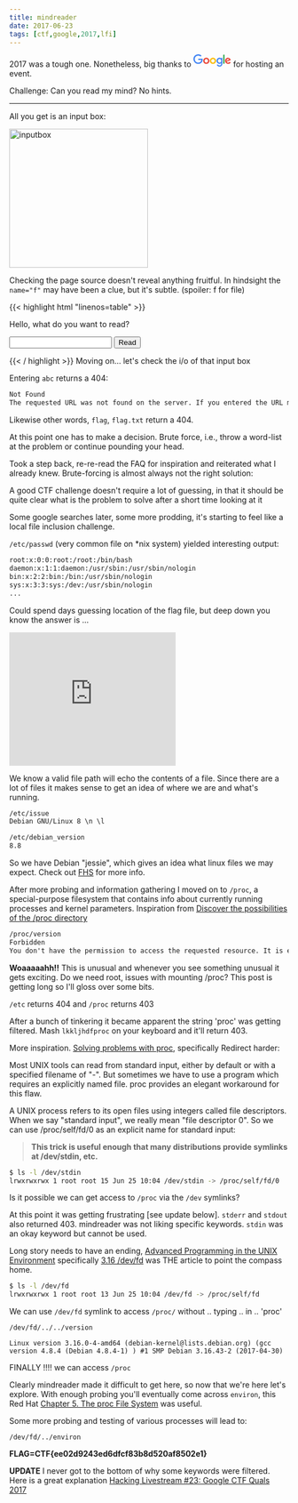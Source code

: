```yaml
---
title: mindreader
date: 2017-06-23
tags: [ctf,google,2017,lfi]
---
```


2017 was a tough one. Nonetheless, big thanks to <svg xmlns="http://www.w3.org/2000/svg" viewBox="0 0 272 92" width="68" height="23"><path fill="#EA4335" d="M115.75 47.18c0 12.77-9.99 22.18-22.25 22.18s-22.25-9.41-22.25-22.18C71.25 34.32 81.24 25 93.5 25s22.25 9.32 22.25 22.18zm-9.74 0c0-7.98-5.79-13.44-12.51-13.44S80.99 39.2 80.99 47.18c0 7.9 5.79 13.44 12.51 13.44s12.51-5.55 12.51-13.44z"/><path fill="#FBBC05" d="M163.75 47.18c0 12.77-9.99 22.18-22.25 22.18s-22.25-9.41-22.25-22.18c0-12.85 9.99-22.18 22.25-22.18s22.25 9.32 22.25 22.18zm-9.74 0c0-7.98-5.79-13.44-12.51-13.44s-12.51 5.46-12.51 13.44c0 7.9 5.79 13.44 12.51 13.44s12.51-5.55 12.51-13.44z"/><path fill="#4285F4" d="M209.75 26.34v39.82c0 16.38-9.66 23.07-21.08 23.07-10.75 0-17.22-7.19-19.66-13.07l8.48-3.53c1.51 3.61 5.21 7.87 11.17 7.87 7.31 0 11.84-4.51 11.84-13v-3.19h-.34c-2.18 2.69-6.38 5.04-11.68 5.04-11.09 0-21.25-9.66-21.25-22.09 0-12.52 10.16-22.26 21.25-22.26 5.29 0 9.49 2.35 11.68 4.96h.34v-3.61h9.25zm-8.56 20.92c0-7.81-5.21-13.52-11.84-13.52-6.72 0-12.35 5.71-12.35 13.52 0 7.73 5.63 13.36 12.35 13.36 6.63 0 11.84-5.63 11.84-13.36z"/><path fill="#34A853" d="M225 3v65h-9.5V3h9.5z"/><path fill="#EA4335" d="M262.02 54.48l7.56 5.04c-2.44 3.61-8.32 9.83-18.48 9.83-12.6 0-22.01-9.74-22.01-22.18 0-13.19 9.49-22.18 20.92-22.18 11.51 0 17.14 9.16 18.98 14.11l1.01 2.52-29.65 12.28c2.27 4.45 5.8 6.72 10.75 6.72 4.96 0 8.4-2.44 10.92-6.14zm-23.27-7.98l19.82-8.23c-1.09-2.77-4.37-4.7-8.23-4.7-4.95 0-11.84 4.37-11.59 12.93z"/><path fill="#4285F4" d="M35.29 41.41V32H67c.31 1.64.47 3.58.47 5.68 0 7.06-1.93 15.79-8.15 22.01-6.05 6.3-13.78 9.66-24.02 9.66C16.32 69.35.36 53.89.36 34.91.36 15.93 16.32.47 35.3.47c10.5 0 17.98 4.12 23.6 9.49l-6.64 6.64c-4.03-3.78-9.49-6.72-16.97-6.72-13.86 0-24.7 11.17-24.7 25.03 0 13.86 10.84 25.03 24.7 25.03 8.99 0 14.11-3.61 17.39-6.89 2.66-2.66 4.41-6.46 5.1-11.65l-22.49.01z"/></svg> for hosting an event. 

Challenge: Can you read my mind? No hints.

---

All you get is an input box:

<img src="/img/input.png" alt="inputbox" style="width: 250px;"/>

Checking the page source doesn't reveal anything fruitful. In hindsight the `name="f"` may have been a clue, but it's subtle. (spoiler: f for file)

{{< highlight html "linenos=table" >}}
<html>
    <head>
    </head>
    <body>
        <p>Hello, what do you want to read?</p>
        <form method="GET">
            <input type="txt" name="f">
            <input type="submit" value="Read">
        </form>
    </body>
</html>
{{< / highlight >}}     
Moving on... let's check the i/o of that input box

Entering `abc` returns a 404:

```txt
Not Found
The requested URL was not found on the server. If you entered the URL manually please check your spelling and try again.
```

Likewise other words, `flag`, `flag.txt` return a 404.

At this point one has to make a decision. Brute force, i.e., throw a word-list at the problem or continue pounding your head.

Took a step back, re-re-read the FAQ for inspiration and reiterated what I already knew. Brute-forcing is almost always not the right solution:

A good CTF challenge doesn't require a lot of guessing, in that it should be quite clear what is the problem to solve after a short time looking at it

Some google searches later, some more prodding, it's starting to feel like a local file inclusion challenge.

`/etc/passwd` (very common file on *nix system) yielded interesting output:

```bash
root:x:0:0:root:/root:/bin/bash
daemon:x:1:1:daemon:/usr/sbin:/usr/sbin/nologin
bin:x:2:2:bin:/bin:/usr/sbin/nologin
sys:x:3:3:sys:/dev:/usr/sbin/nologin
...
```

Could spend days guessing location of the flag file, but deep down you know the answer is ...

<iframe src="https://giphy.com/embed/d1E1msx7Yw5Ne1Fe" width="auto" height="240" frameBorder="0" class="giphy-embed" allowFullScreen></iframe><p><a href="https://giphy.com/gifs/buschbeer-beer-d1E1msx7Yw5Ne1Fe"></a></p>

We know a valid file path will echo the contents of a file. Since there are a lot of files it makes sense to get an idea of where we are and what's running.

```txt
/etc/issue
Debian GNU/Linux 8 \n \l
```

```txt
/etc/debian_version
8.8
```

So we have Debian "jessie", which gives an idea what linux files we may expect. Check out [FHS] for more info.

After more probing and information gathering I moved on to `/proc`, a special-purpose filesystem that contains info about currently running processes and kernel parameters. Inspiration from [Discover the possibilities of the /proc directory]

```txt
/proc/version
Forbidden
You don't have the permission to access the requested resource. It is either read-protected or not readable by the server.
```

**Woaaaaahh!!** This is unusual and whenever you see something unusual it gets exciting. Do we need root, issues with mounting /proc? This post is getting long so I'll gloss over some bits.

`/etc` returns 404 and `/proc` returns 403

After a bunch of tinkering it became apparent the string 'proc' was getting filtered. Mash `lkkljhdfproc` on your keyboard and it'll return 403.

More inspiration. [Solving problems with proc], specifically Redirect harder:

Most UNIX tools can read from standard input, either by default or with a specified filename of "-". But sometimes we have to use a program which requires an explicitly named file. proc provides an elegant workaround for this flaw.

A UNIX process refers to its open files using integers called file descriptors. When we say "standard input", we really mean "file descriptor 0". So we can use /proc/self/fd/0 as an explicit name for standard input:

> **This trick is useful enough that many distributions provide symlinks at /dev/stdin, etc.**

```bash
$ ls -l /dev/stdin
lrwxrwxrwx 1 root root 15 Jun 25 10:04 /dev/stdin -> /proc/self/fd/0
```

Is it possible we can get access to `/proc` via the `/dev` symlinks? 

At this point it was getting frustrating [see update below]. `stderr` and `stdout` also returned 403. mindreader was not liking specific keywords. `stdin` was an okay keyword but cannot be used.

Long story needs to have an ending, [Advanced Programming in the UNIX Environment] specifically [3.16 /dev/fd] was THE article to point the compass home.

```bash
$ ls -l /dev/fd
lrwxrwxrwx 1 root root 13 Jun 25 10:04 /dev/fd -> /proc/self/fd
```

We can use `/dev/fd` symlink to access `/proc/` without .. typing .. in .. 'proc'

`/dev/fd/../../version`

```text
Linux version 3.16.0-4-amd64 (debian-kernel@lists.debian.org) (gcc version 4.8.4 (Debian 4.8.4-1) ) #1 SMP Debian 3.16.43-2 (2017-04-30)
```

FINALLY !!!! we can access `/proc`

Clearly mindreader made it difficult to get here, so now that we're here let's explore. With enough probing you'll eventually come across `environ`, this Red Hat [Chapter 5. The proc File System] was useful.

Some more probing and testing of various processes will lead to:

`/dev/fd/../environ`

**FLAG=CTF{ee02d9243ed6dfcf83b8d520af8502e1}**       


**UPDATE** I never got to the bottom of why some keywords were filtered. Here is a great explanation [Hacking Livestream #23: Google CTF Quals 2017]


[FHS]: http://www.pathname.com/fhs/
[Discover the possibilities of the /proc directory]: https://www.linux.com/news/discover-possibilities-proc-directory
[Solving problems with proc]: https://blogs.oracle.com/ksplice/solving-problems-with-proc
[Advanced Programming in the UNIX Environment]: http://poincare.matf.bg.ac.rs/~ivana/courses/tos/sistemi_knjige/pomocno/apue/APUE/0201433079/toc.html
[3.16 /dev/fd]: http://poincare.matf.bg.ac.rs/~ivana/courses/tos/sistemi_knjige/pomocno/apue/APUE/0201433079/ch03lev1sec16.html
[Chapter 5. The proc File System]:https://access.redhat.com/documentation/en-US/Red_Hat_Enterprise_Linux/3/html/Reference_Guide/s1-proc-directories.html
[Hacking Livestream #23: Google CTF Quals 2017]: https://youtu.be/KvyBn4Btv8E?t=37m29s